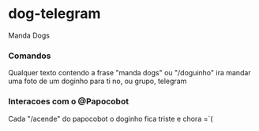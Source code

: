 # dog-telegram

Manda Dogs

### Comandos
Qualquer texto contendo a frase "manda dogs" ou "/doguinho" ira mandar uma foto de um doginho para ti no, ou grupo, telegram


### Interacoes com o @Papocobot
Cada "/acende" do papocobot o doginho fica triste e chora =`(
